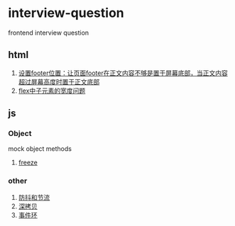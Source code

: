 # interview-question

frontend interview question

## html

1. [设置footer位置：让页面footer在正文内容不够是置于屏幕底部，当正文内容超过屏幕高度时置于正文底部](./src/html/1.html)
2. [flex中子元素的宽度问题](./src/html/flex-width.html)

## js

### Object

mock object methods

1. [freeze](./md/Object/freeze.md)


### other

1. [防抖和节流](./md/防抖和节流.md)
2. [深拷贝](./md/深拷贝.md)
3. [事件环](./md/js事件环.md)